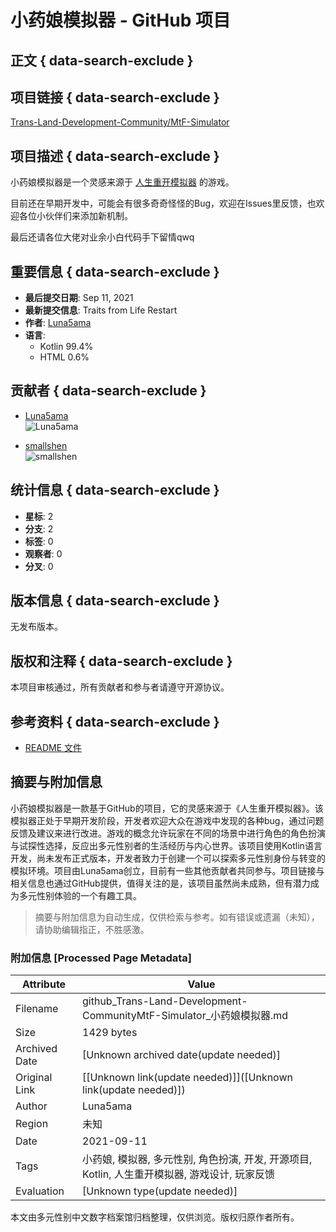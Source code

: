# 小药娘模拟器 - GitHub 项目

## 正文 { data-search-exclude }


## 项目链接 { data-search-exclude }
[Trans-Land-Development-Community/MtF-Simulator](https://github.com/Trans-Land-Development-Community/MtF-Simulator)

## 项目描述 { data-search-exclude }
小药娘模拟器是一个灵感来源于 [人生重开模拟器](https://github.com/VickScarlet/lifeRestart) 的游戏。

目前还在早期开发中，可能会有很多奇奇怪怪的Bug，欢迎在Issues里反馈，也欢迎各位小伙伴们来添加新机制。

最后还请各位大佬对业余小白代码手下留情qwq

## 重要信息 { data-search-exclude }
- **最后提交日期**: Sep 11, 2021
- **最新提交信息**: Traits from Life Restart
- **作者**: [Luna5ama](https://github.com/Luna5ama)
- **语言**: 
  - Kotlin 99.4%
  - HTML 0.6%

## 贡献者 { data-search-exclude }
- [Luna5ama](https://github.com/Luna5ama)  
  ![Luna5ama](https://avatars.githubusercontent.com/u/62033805?s=64&v=4)
  
- [smallshen](https://github.com/smallshen)  
  ![smallshen](https://avatars.githubusercontent.com/u/39912494?s=64&v=4)

## 统计信息 { data-search-exclude }
- **星标**: 2
- **分支**: 2
- **标签**: 0
- **观察者**: 0
- **分叉**: 0

## 版本信息 { data-search-exclude }
无发布版本。

## 版权和注释 { data-search-exclude }
本项目审核通过，所有贡献者和参与者请遵守开源协议。

## 参考资料 { data-search-exclude }
- [README 文件](https://github.com/Trans-Land-Development-Community/MtF-Simulator/blob/master/README.md)
<!-- tcd_original_link https://github.com/Trans-Land-Development-Community/MtF-Simulator -->


## 摘要与附加信息

<!-- tcd_abstract -->
小药娘模拟器是一款基于GitHub的项目，它的灵感来源于《人生重开模拟器》。该模拟器正处于早期开发阶段，开发者欢迎大众在游戏中发现的各种bug，通过问题反馈及建议来进行改进。游戏的概念允许玩家在不同的场景中进行角色的角色扮演与试探性选择，反应出多元性别者的生活经历与内心世界。该项目使用Kotlin语言开发，尚未发布正式版本，开发者致力于创建一个可以探索多元性别身份与转变的模拟环境。项目由Luna5ama创立，目前有一些其他贡献者共同参与。项目链接与相关信息也通过GitHub提供，值得关注的是，该项目虽然尚未成熟，但有潜力成为多元性别体验的一个有趣工具。
<!-- tcd_abstract_end -->

> 摘要与附加信息为自动生成，仅供检索与参考。如有错误或遗漏（未知），请协助编辑指正，不胜感激。

### 附加信息 [Processed Page Metadata]

| Attribute       | Value                                  |
|-----------------|----------------------------------------|
| Filename        | github_Trans-Land-Development-CommunityMtF-Simulator_小药娘模拟器.md                             |
| Size            | 1429 bytes                           |
| Archived Date   | [Unknown archived date(update needed)]                             |
| Original Link   | [[Unknown link(update needed)]]([Unknown link(update needed)])                       |
| Author          | Luna5ama                               |
| Region          | 未知                               |
| Date            | 2021-09-11                                 |
| Tags            | 小药娘, 模拟器, 多元性别, 角色扮演, 开发, 开源项目, Kotlin, 人生重开模拟器, 游戏设计, 玩家反馈                                 |
| Evaluation            | [Unknown type(update needed)]                                 |
<!-- tcd_table_end -->

本文由多元性别中文数字档案馆归档整理，仅供浏览。版权归原作者所有。
